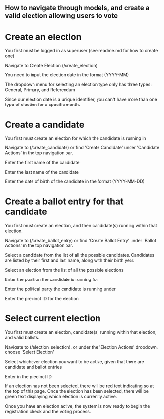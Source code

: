 ## How to navigate through models, and create a valid election allowing users to vote
# Create an election
  You first must be logged in as superuser (see readme.md for how to create one)
  
  Navigate to Create Election (/create_election)
  
  You need to input the election date in the format (YYYY-MM)
  
  The dropdown menu for selecting an election type only has three types: General, Primary, and Referendum
  
  Since our election date is a unique identifier, you can't have more than one type of election for a specific month. 
  
# Create a candidate
  You first must create an election for which the candidate is running in
  
  Navigate to (/create_candidate) or find 'Create Candidate' under 'Candidate Actions' in the top navigation bar.
  
  Enter the first name of the candidate
  
  Enter the last name of the candidate
  
  Enter the date of birth of the candidate in the format (YYYY-MM-DD)
        
# Create a ballot entry for that candidate
  You first must create an election, and then candidate(s) running within that election.
  
  Navigate to (/create_ballot_entry) or find 'Create Ballot Entry' under 'Ballot Actions' in the top navigation bar.
  
  Select a candidate from the list of all the possible candidates. Candidates are listed by their first and last name, along with their birth year.
  
  Select an election from the list of all the possible elections
  
  Enter the position the candidate is running for
  
  Enter the political party the candidate is running under
  
  Enter the precinct ID for the election

# Select current election
  You first must create an election, candidate(s) running within that election, and valid ballots.
  
  Navigate to (/election_selection), or under the 'Election Actions' dropdown, choose 'Select Election'
  
  Select whichever election you want to be active, given that there are candidate and ballot entries
  
  Enter in the precinct ID 
  
  If an election has not been selected, there will be red text indicating so at the top of this page. Once the election has been selected, there will be green text displaying which election is currently active. 
  
  Once you have an election active, the system is now ready to begin the registration check and the voting process.
